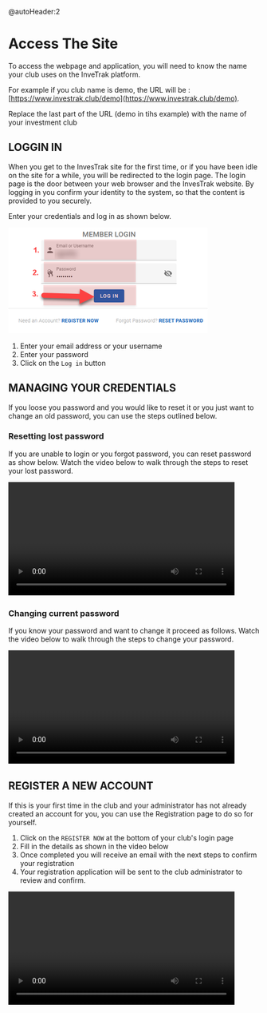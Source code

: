 @autoHeader:2
# Access The Site

To access the webpage and application, you will need to know the name your club uses on the InveTrak platform.

For example if you club name is demo, the URL will be :
[https://www.investrak.club/demo](https://www.investrak.club/demo).

Replace the last part of the URL (demo in tihs example) with the name of your investment club

## LOGGIN IN
When you get to the InvesTrak site for the first time, or if you have been idle on the site for a while, 
you will be redirected to the login page. 
The login page is the door between your web browser and the InvesTrak website. 
By logging in you confirm your identity to the system, so that the content is provided to you securely.

Enter your credentials and log in as shown below.

![alt text](static/images/1.1_Login.png ":size=400 login page")

1. Enter your email address or your username
1. Enter your password
1. Click on the `Log in` button


## MANAGING YOUR CREDENTIALS
If you loose you password and you would like to reset it or you just want to change an old password, you can use the steps outlined below.

###	Resetting lost password

If you are unable to login or you forgot password, you can reset password as show below. 
Watch the video below to walk through the steps to reset your lost password.

<video src="static/video/Reset_lost_password.mp4" width="90%" controls>
  <img src="static/images/1.3_Lost_password.png"/>
</video>

<!-- tabs:start >

#### **Click to Reset **
Click on the `RESET PASSWORD` button at the bottom of the login screen

![alt text](static/images/1.3_Lost_password.png ":size=400 Lost password") 

#### **Request Reset **

Request a password reset as follows:

![alt text](static/images/1.4_Request_reset_password.png ":size=400 Request reset") 

  1.	Provide your email address.  
  1.	Click on the `Request reset password` button

#### ** Reset Confirmation **
  A confirmation page displays acknowledging recipt of the request.

  ![alt text](static/images/1.5_Request_reset_sent.png ":size=400 Request reset sent") 

#### ** Reset Email **
  You’ll receive an email with a link to reset your password.
  
  ![alt text](static/images/1.6_Request_reset_email.png "Request Email") 
  
#### ** Reset Password **
Click on the email link to be directed to the page to reset your password.

![alt text](static/images/1.7_Reset_password.png ":size=400 Reset password") 

1. Enter your new password
1. Enter your password again to confirm
1. Click on the `RESET PASSWORD` button

<!-- tabs:end -->

###	Changing current password

If you know your password and want to change it proceed as follows. Watch the video below to walk through the steps to change your password.

<video src="static/video/Change_current_password.mp4" width="90%" controls>
  <img src="static/images/1.8_Change_password_link.png"/>
</video>

<!-- tabs:start >
#### **Click to Change **
Select `Change Password` option from the user profile drop down list.

![alt text](static/images/1.8_Change_password_link.png ":size=400 click change password") 

#### **Change Password **

Change your password as follows:

![alt text](static/images/1.9_Change_password.png ":size=400 change password page") 

1. Enter your old password.  
1. Enter your new password
1. Enter your password again to confirm
1. Click on the `Change Password` button
  
< tabs:end -->

## REGISTER A NEW ACCOUNT
If this is your first time in the club and your administrator has not already created an account for you,
you can use the Registration page to do so for yourself.

1. Click on the `REGISTER NOW` at the bottom of your club's login page
2. Fill in the details as shown in the video below
3. Once completed you will receive an email with the next steps to confirm your registration
4. Your registration application will be sent to the club administrator to review and confirm.
   
<video src="static/video/Register_new_account.mp4" width="90%" controls>
  <img src="static/images/1.11_New_Registration_step_2.png"/>
</video>

<!-- tabs:start >
#### **Click to Register **
Select `Change Password` option from the user profile drop down list.

![alt text](static/images/1.10_New_Registration.png ":size=400 click new registration") 

#### **Provide Personal details **

Enter your personal details such as your name, phone number and residential address:

![alt text](static/images/1.11_New_Registration_step_1.png ":size=400x200 Provide personal  details") 

#### **Provide Credentials **

Enter the credentials you will use to authenticate to the system:

![alt text](static/images/1.11_New_Registration_step_2.png ":size=400x200 Provide personal  details") 

1. Enter your email address.  
2. Enter your username you would like to use for login.
3. Enter your password (pay attention to the minimum security requirements)
4. Enter your password again to confirm (must match your password)

#### **Complete Registration **

Click on the `REGISTER` Button, confirm your information and then click on the second register button to complete your registration:

![alt text](static/images/1.11_New_Registration_complete.png ":size=400 Provide personal  details") 

<!-- tabs:end -->

